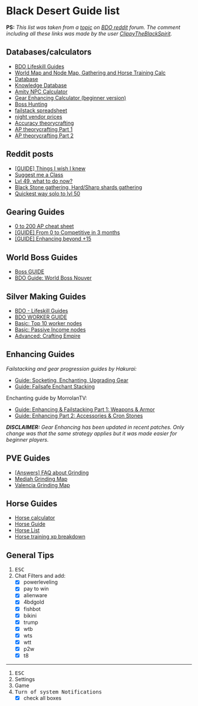 # Black Desert Guide list

**PS:** _This list was taken from a [topic](https://www.reddit.com/r/blackdesertonline/comments/6d5fek/most_helpful_websites_for_bdo/) on [BDO reddit](https://www.reddit.com/r/blackdesertonline/) forum. The comment including all these links was made by the user [ClippyTheBlackSpirit](https://www.reddit.com/user/ClippyTheBlackSpirit/)._

## Databases/calculators

- [BDO Lifeskill Guides](http://dulfy.net/2016/08/05/black-desert-master-guide-list/)
- [World Map and Node Map, Gathering and Horse Training Calc](http://www.somethinglovely.net/bdo/)
- [Database](http://bddatabase.net/us/)
- [Knowledge Database](http://bddatabase.net/us/knowledge/)
- [Amity NPC Calculator](http://bdotools.com/)
- [Gear Enhancing Calculator (beginner version)](http://www.blackd.de/failstacks/)
- [Boss Hunting](http://urzasarchives.com/bdo/ihabdo/)
- [failstack spreadsheet](https://docs.google.com/spreadsheets/d/1WzAeIFslcWhZ-TudUTrvt4S6ejGF8Uo5FwVqNivfHK0/pubhtml#)
- [night vendor prices](https://docs.google.com/spreadsheets/d/1wIK8xObyZCAE7MWPqQBdMuz-D0DSTkXbz2UwezQ-2rU/edit#gid=1303000477)
- [Accuracy theorycrafting](https://docs.google.com/document/d/1smwz89e4Bktik-mYdU4e4FiS1_0XhRS7BL5hV8wpZ2k/edit)
- [AP theorycrafting Part 1](https://www.youtube.com/watch?v=2hEhMhYmLCU)
- [AP theorycrafting Part 2](https://www.youtube.com/watch?v=SHuG5ujhjE4)

## Reddit posts

- [[GUIDE] Things I wish I knew](https://www.reddit.com/r/blackdesertonline/comments/437ci6/guide_things_i_wish_i_knew/)
- [Suggest me a Class](https://www.reddit.com/r/blackdesertonline/comments/5hd45d/oh_god_suggest_me_a_class_to_play/)
- [Lvl 49, what to do now?](https://www.reddit.com/r/blackdesertonline/comments/5hwc2l/returning_player_lvl_49_needs_help/)
- [Black Stone gathering, Hard/Sharp shards gathering](https://www.reddit.com/r/blackdesertonline/comments/5hwc2l/returning_player_lvl_49_needs_help/)
- [Quickest way solo to lvl 50](https://www.reddit.com/r/blackdesertonline/comments/5heygy/guide_from_0_to_competitive_in_3_months/daznf4a/)

## Gearing Guides

- [0 to 200 AP cheat sheet](http://i.imgur.com/eNzgjqq.jpg)
- [[GUIDE] From 0 to Competitive in 3 months](https://www.reddit.com/r/blackdesertonline/comments/5heygy/guide_from_0_to_competitive_in_3_months/)
- [[GUIDE] Enhancing beyond +15](https://www.reddit.com/r/blackdesertonline/comments/5gzhox/alexmac_gear_enchant_guide_get_those_tets_boys/)

## World Boss Guides

- [Boss GUIDE](http://urzasarchives.com/bdo/guides/boss-guides/)
- [BDO Guide: World Boss Nouver](https://www.invenglobal.com/articles/736)

## Silver Making Guides

- [BDO - Lifeskill Guides](http://dulfy.net/2016/08/05/black-desert-master-guide-list/)
- [BDO WORKER GUIDE](http://dulfy.net/2016/03/01/black-desert-node-management-and-hiring-workers-basic-guide/)
- [Basic: Top 10 worker nodes](https://www.youtube.com/watch?v=7rI_P_wgES0)
- [Basic: Passive Income nodes](https://youtu.be/82ZsrWKFJvE)
- [Advanced: Crafting Empire](https://www.youtube.com/watch?v=lIaNi4OoAuY)

## Enhancing Guides

_Failstacking and gear progression guides by Hakurai:_

- [Guide: Socketing, Enchanting, Upgrading Gear](https://www.youtube.com/watch?v=RGTLuPh56Ew&ab_channel=Hakurai)
- [Guide: Failsafe Enchant Stacking](https://www.youtube.com/watch?v=mmWJbg2z55Q&ab_channel=Hakurai)

Enchanting guide by MorrolanTV:

- [Guide: Enhancing & Failstacking Part 1: Weapons & Armor](https://www.youtube.com/watch?v=ad-3zbVSrGM)
- [Guide: Enhancing Part 2: Accessories & Cron Stones](https://www.youtube.com/watch?v=RmMS9Oz2QJA)

_**DISCLAIMER:** Gear Enhancing has been updated in recent patches. Only change was that the same strategy applies but it was made easier for beginner players._

## PVE Guides

- [[Answers] FAQ about Grinding](https://www.reddit.com/r/blackdesertonline/comments/5orkr7/answers_faq_about_grinding/)
- [Mediah Grinding Map](http://orig13.deviantart.net/16c3/f/2016/267/6/b/mediah__spots_guide_by_inochisidarta-daidhhk.jpg)
- [Valencia Grinding Map](http://orig07.deviantart.net/7c25/f/2016/271/5/6/valencia_spots_guide_by_inochisidarta-daic3gq.jpg)

## Horse Guides

- [Horse calculator](http://www.somethinglovely.net/bdo/horses/)
- [Horse Guide](https://www.reddit.com/r/blackdesertonline/comments/4exf30/1_ranked_trainers_most_detailed_guide/)
- [Horse List](http://imgur.com/a/DaeiQ)
- [Horse training xp breakdown](https://www.reddit.com/r/blackdesertonline/comments/4hue9z/horse_training_xp_breakdown_wagon_solo/)

## General Tips

1. <kbd>ESC</kbd>
2. Chat Filters and add:
   - [x] powerleveling
   - [x] pay to win
   - [x] alienware
   - [x] 4bdgold
   - [x] fishbot
   - [x] bikini
   - [x] trump
   - [x] wtb
   - [x] wts
   - [x] wtt
   - [x] p2w
   - [x] t8

---

1. <kbd>ESC</kbd>
2. Settings
3. Game
4. <kbd>Turn of system Notifications</kbd>
   - [x] check all boxes
